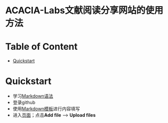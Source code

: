 ACACIA-Labs文献阅读分享网站的使用方法
===================================================================

# Table of Content
-  [Quickstart](#quickstart)

# Quickstart

+ 学习[Markdown语法](https://acacia-labs.github.io/2016/11/20/markdownTool/)
+ 登录github
+ 使用[Markdown模板](/docs/template_upload.md)进行内容填写
+ 进入[页面](https://github.com/ACACIA-Labs/ACACIA-Labs.github.io/tree/master/_posts)；点击**Add file** --> **Upload files**
